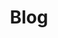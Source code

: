 ---
title: Blog
summary: Here you'll find posts related to sientific publications (mine or by others), trips, and general interest topics. Hope you find something interesting!
description: Here you'll find posts related to sientific publications (mine or by others), conference trips, and general interest topics. Hope you find something interesting!
---